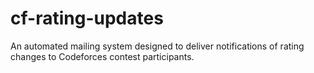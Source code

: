 # cf-rating-updates
An automated mailing system designed to deliver notifications of rating changes to Codeforces contest participants.
